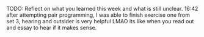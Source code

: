TODO: Reflect on what you learned this week and what is still unclear.
16:42 after attempting pair programming, I was able to finish exercise one from set 3, hearing and outsider is very helpful LMAO its like when you read out and essay to hear if it makes sense.
